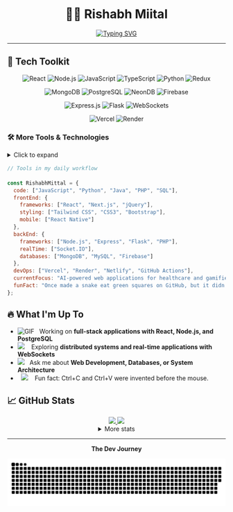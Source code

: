 <div align="center" width="50">

# 👨‍💻 Rishabh Miital

[![Typing SVG](https://readme-typing-svg.herokuapp.com?font=Fira+Code&pause=1000&width=435&lines=Full+Stack+Developer;Solving+Complex+Problems;Building,+Breaking,+Learning+Daily)](https://git.io/typing-svg)

</div>

<hr></hr>

## 🚀 Tech Toolkit

<div align="center">

![React](https://img.shields.io/badge/React-20232A?style=for-the-badge&logo=react&logoColor=61DAFB)
![Node.js](https://img.shields.io/badge/Node.js-339933?style=for-the-badge&logo=nodedotjs&logoColor=white)
![JavaScript](https://img.shields.io/badge/JavaScript-F7DF1E?style=for-the-badge&logo=javascript&logoColor=black)
![TypeScript](https://img.shields.io/badge/TypeScript-007ACC?style=for-the-badge&logo=typescript&logoColor=white)
![Python](https://img.shields.io/badge/Python-3776AB?style=for-the-badge&logo=python&logoColor=white)
![Redux](https://img.shields.io/badge/Redux-593D88?style=for-the-badge&logo=redux&logoColor=white)

![MongoDB](https://img.shields.io/badge/MongoDB-4EA94B?style=for-the-badge&logo=mongodb&logoColor=white)
![PostgreSQL](https://img.shields.io/badge/PostgreSQL-316192?style=for-the-badge&logo=postgresql&logoColor=white)
![NeonDB](https://img.shields.io/badge/NeonDB-00CCBB?style=for-the-badge&logo=neon&logoColor=white)
![Firebase](https://img.shields.io/badge/Firebase-FFCA28?style=for-the-badge&logo=firebase&logoColor=black)

![Express.js](https://img.shields.io/badge/Express.js-000000?style=for-the-badge&logo=express&logoColor=white)
![Flask](https://img.shields.io/badge/Flask-000000?style=for-the-badge&logo=flask&logoColor=white)
![WebSockets](https://img.shields.io/badge/WebSockets-010101?style=for-the-badge&logo=socket.io&logoColor=white)

![Vercel](https://img.shields.io/badge/Vercel-000000?style=for-the-badge&logo=vercel&logoColor=white)
![Render](https://img.shields.io/badge/Render-46E3B7?style=for-the-badge&logo=render&logoColor=white)

</div>

### 🛠️ More Tools & Technologies

<details>
<summary>Click to expand</summary>
  
<div align="center">


![MongoDB](https://img.shields.io/badge/MongoDB-4EA94B?style=for-the-badge&logo=mongodb&logoColor=white)
![PostgreSQL](https://img.shields.io/badge/PostgreSQL-316192?style=for-the-badge&logo=postgresql&logoColor=white)
![SQL](https://img.shields.io/badge/SQL-CC2927?style=for-the-badge&logo=microsoft-sql-server&logoColor=white)

![React](https://img.shields.io/badge/React-20232A?style=for-the-badge&logo=react&logoColor=61DAFB)
![Express.js](https://img.shields.io/badge/Express.js-000000?style=for-the-badge&logo=express&logoColor=white)
![Node.js](https://img.shields.io/badge/Node.js-339933?style=for-the-badge&logo=nodedotjs&logoColor=white)
![Redux](https://img.shields.io/badge/Redux-593D88?style=for-the-badge&logo=redux&logoColor=white)
![JWT](https://img.shields.io/badge/JWT-000000?style=for-the-badge&logo=jsonwebtokens&logoColor=white)
![WebSockets](https://img.shields.io/badge/WebSockets-010101?style=for-the-badge&logo=socket.io&logoColor=white)

![Java](https://img.shields.io/badge/Java-ED8B00?style=flat&logo=java&logoColor=white)
![Dart](https://img.shields.io/badge/Dart-0175C2?style=flat&logo=dart&logoColor=white)
![C++](https://img.shields.io/badge/C%2B%2B-00599C?style=flat&logo=c%2B%2B&logoColor=white)

![Json](https://img.shields.io/badge/json-5E5C5C?style=flat&logo=json&logoColor=white)
![Html](https://img.shields.io/badge/HTML5-E34F26?style=flat&logo=html5&logoColor=white)
![Css](https://img.shields.io/badge/CSS3-1572B6?style=flat&logo=css3&logoColor=white)

![Git](https://img.shields.io/badge/GIT-E44C30?style=flat&logo=git&logoColor=white)
![Figma](https://img.shields.io/badge/Figma-F24E1E?style=flat&logo=figma&logoColor=white)
![Chakra-UI](https://img.shields.io/badge/Chakra--UI-319795?style=flat&logo=chakra-ui&logoColor=white)
![Tailwind CSS](https://img.shields.io/badge/Tailwind_CSS-38B2AC?style=flat&logo=tailwind-css&logoColor=white)
![NextJS](https://img.shields.io/badge/Next.js-000000?style=flat&logo=nextdotjs&logoColor=white)
</div>

</details>

```javascript
// Tools in my daily workflow

const RishabhMittal = {
  code: ["JavaScript", "Python", "Java", "PHP", "SQL"],
  frontEnd: {
    frameworks: ["React", "Next.js", "jQuery"],
    styling: ["Tailwind CSS", "CSS3", "Bootstrap"],
    mobile: ["React Native"]
  },
  backEnd: {
    frameworks: ["Node.js", "Express", "Flask", "PHP"],
    realTime: ["Socket.IO"],
    databases: ["MongoDB", "MySQL", "Firebase"]
  },
  devOps: ["Vercel", "Render", "Netlify", "GitHub Actions"],
  currentFocus: "AI-powered web applications for healthcare and gamified civic education",
  funFact: "Once made a snake eat green squares on GitHub, but it didn’t like the light theme."
};
```

## 🔥 What I'm Up To

-  <img alt="GIF" src="https://github.com/SP-XD/SP-XD/blob/main/images/Developer.gif" width="25" /> &nbsp; Working on **full-stack applications with React, Node.js, and PostgreSQL** <br>
- <img src="https://github.com/SP-XD/SP-XD/blob/main/images/hyperkitty.gif?raw=true" width="20" />&nbsp;&nbsp;&nbsp; Exploring **distributed systems and real-time applications with WebSockets** <br>
- <img src="https://github.com/SP-XD/SP-XD/blob/main/images/message.gif?raw=true" width="25" />&nbsp;&nbsp; Ask me about **Web Development, Databases, or System Architecture** <br>
- &nbsp;&nbsp;<img src="https://github.com/SP-XD/SP-XD/blob/main/images/lightning.gif?raw=true" width="12" />&nbsp;&nbsp;&nbsp;&nbsp;Fun fact: Ctrl+C and Ctrl+V were invented before the mouse.<br>

## 📈 GitHub Stats

<div align="center">
<a href="https://github.com/RishabhhMittall">

<img src="https://github-readme-stats.vercel.app/api?username=RishabhhMittall&theme=dark&hide_border=false&include_all_commits=false&count_private=false" width="48%" />

<img src="https://nirzak-streak-stats.vercel.app/?user=RishabhhMittall&theme=dark&hide_border=false" width="48%" />

</a>

<details>
  <summary>More stats</summary>
  
<img align="center" src="https://github-readme-stats.vercel.app/api/top-langs/?username=RishabhhMittall&theme=dark&hide_border=false&include_all_commits=false&count_private=false&layout=compact" >

</details>
  
<hr></hr>

**The Dev Journey**<br>

![snake gif](https://github.com/RishabhhMittall/RishabhhMittall/blob/output/github-snake-dark.svg)

</div>
